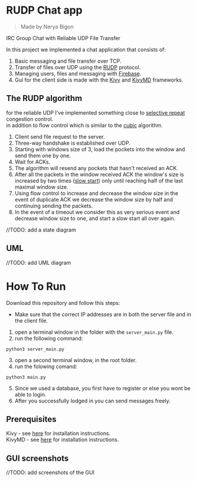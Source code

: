 # RUDP Chat app

> Made by Nerya Bigon  

IRC Group Chat with Reliable UDP File Transfer  

In this project we implemented a chat application that consists of:
1. Basic messaging and file transfer over TCP.
2. Transfer of files over UDP using the [RUDP](https://en.wikipedia.org/wiki/Reliable_User_Datagram_Protocol) protocol.
3. Managing users, files and messaging with [Firebase](https://firebase.google.com/).
4. Gui for the client side is made with the [Kivy](https://kivy.org/#aboutus) and [KivyMD](https://github.com/kivymd/KivyMD) frameworks.


## The RUDP algorithm
for the reliable UDP I've implemented something close to [selective repeat](https://en.wikipedia.org/wiki/Selective_Repeat_ARQ) congestion control.   
in addition to flow control which is similar to the [cubic](https://en.wikipedia.org/wiki/CUBIC_TCP) algorithm.    
1.	Client send file request to the server.
2.	Three-way handshake is established over UDP.
3.	Starting with windows size of 3, load the pockets into the window and send them one by one.
4.	Wait for ACKs. 
5.	The algorithm will resend any pockets that hasn't received an ACK.
6.	After all the packets in the window received ACK the window's size is increased by two times ([slow start](https://en.wikipedia.org/wiki/TCP_congestion_control#Slow_start)) only until reaching half of the last maximal window size.
7.	Using flow control to increase and decrease the window size in the event of duplicate ACK we decrease the window size by half and continuing sending the packets.
8.	In the event of a timeout we consider this as very serious event and decrease window size to one, and start a slow start all over again.  

//TODO: add a state diagram

## UML
//TODO: add UML diagram


# How To Run

Download this repository and follow this steps:
* Make sure that the correct IP addresses are in both the server file and in the client file.

1. open a terminal window in the folder with the `server_main.py` file.
2. run the following command:  

```
python3 server_main.py
```

3. open a second terminal window, in the root folder.
4. run the folowing comand:  

```
python3 main.py
```

5. Since we used a database, you first have to register or else you wont be able to login.
7. After you successfully lodged in you can send messages freely.

## Prerequisites
Kivy - see [here](https://kivy.org/doc/stable/gettingstarted/installation.html) for installation instructions.  
KivyMD - see [here](https://kivymd.readthedocs.io/en/latest/getting-started/) for installation instructions.

## GUI screenshots
//TODO: add screenshots of the GUI